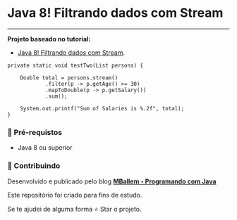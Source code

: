 # Java 8! Filtrando dados com Stream
___

**Projeto baseado no tutorial:**

- <a href="https://www.mballem.com/post/java-8-filtrando-dados-com-stream/">Java 8! Filtrando dados com Stream</a>.

```
private static void testTwo(List persons) {

    Double total = persons.stream()
            .filter(p -> p.getAge() >= 30)
            .mapToDouble(p -> p.getSalary())
            .sum();

    System.out.printf("Sum of Salaries is %.2f", total);
}
```

### 🛑 Pré-requistos
* Java 8 ou superior

### 🤝 Contribuindo

Desenvolvido e publicado pelo blog **[MBallem - Programando com Java](https://www.mballem.com/)**

Este repositório foi criado para fins de estudo.

Se te ajudei de alguma forma ⭐️ Star o projeto.



